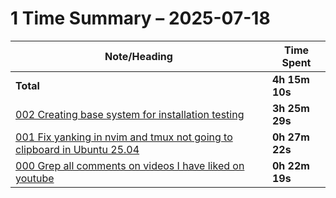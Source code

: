 # 1 Time Summary – 2025-07-18

|Note/Heading|Time Spent|
|------------|----------|
|**Total**|**4h 15m 10s**|
|[002 Creating base system for installation testing](../../../../../../lan/topics/tooling/linux/tasks/2025/002%20Creating%20base%20system%20for%20installation%20testing.md)|**3h 25m 29s**|
|[001 Fix yanking in nvim and tmux not going to clipboard in Ubuntu 25.04](../../../../../../lan/topics/tooling/linux/tasks/2025/001%20Fix%20yanking%20in%20nvim%20and%20tmux%20not%20going%20to%20clipboard%20in%20Ubuntu%2025.04.md)|**0h 27m 22s**|
|[000 Grep all comments on videos I have liked on youtube](../../../../../../lan/topics/tooling/web/tasks/2025/000%20Grep%20all%20comments%20on%20videos%20I%20have%20liked%20on%20youtube.md)|**0h 22m 19s**|
